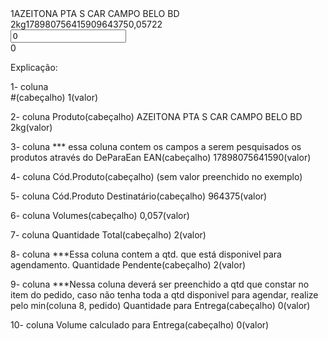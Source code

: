 <tr class="MuiTableRow-root MuiTableRow-hover"><td class="MuiTableCell-root MuiTableCell-body MuiTableCell-alignRight MuiTableCell-sizeSmall">1</td><td class="MuiTableCell-root MuiTableCell-body MuiTableCell-sizeSmall">AZEITONA PTA S CAR CAMPO BELO BD 2kg</td><td class="MuiTableCell-root MuiTableCell-body MuiTableCell-sizeSmall">17898075641590</td><td class="MuiTableCell-root MuiTableCell-body MuiTableCell-sizeSmall"></td><td class="MuiTableCell-root MuiTableCell-body MuiTableCell-sizeSmall">964375</td><td class="MuiTableCell-root MuiTableCell-body MuiTableCell-alignRight MuiTableCell-sizeSmall">0,057</td><td class="MuiTableCell-root MuiTableCell-body MuiTableCell-alignRight MuiTableCell-sizeSmall">2</td><td class="MuiTableCell-root MuiTableCell-body MuiTableCell-alignRight MuiTableCell-sizeSmall">2</td><td class="MuiTableCell-root MuiTableCell-body MuiTableCell-sizeSmall"><div class="MuiFormControl-root MuiTextField-root MuiFormControl-fullWidth"><div class="MuiInputBase-root MuiInput-root MuiInput-underline MuiInputBase-fullWidth MuiInput-fullWidth MuiInputBase-formControl MuiInput-formControl"><input aria-invalid="false" class="MuiInputBase-input MuiInput-input" type="text" value="0" inputmode="numeric"></div></div></td><td class="MuiTableCell-root MuiTableCell-body MuiTableCell-alignRight MuiTableCell-sizeSmall">0</td></tr>

Explicação:

1- coluna  
#(cabeçalho)
1(valor)

2- coluna
Produto(cabeçalho)
AZEITONA PTA S CAR CAMPO BELO BD 2kg(valor)

3- coluna *** essa coluna contem os campos a serem pesquisados os produtos através do DeParaEan
EAN(cabeçalho)
17898075641590(valor)

4- coluna
Cód.Produto(cabeçalho)
(sem valor preenchido no exemplo)

5- coluna
Cód.Produto Destinatário(cabeçalho)
964375(valor)

6- coluna
Volumes(cabeçalho)
0,057(valor)

7- coluna
Quantidade Total(cabeçalho)
2(valor)

8- coluna ***Essa coluna contem a qtd. que está disponivel para agendamento.
Quantidade Pendente(cabeçalho)
2(valor)

9- coluna ***Nessa coluna deverá ser preenchido a qtd que constar no item do pedido, caso não tenha toda a qtd disponivel para agendar, realize pelo min(coluna 8, pedido)
Quantidade para Entrega(cabeçalho)
0(valor)

10- coluna
Volume calculado para Entrega(cabeçalho)
0(valor)
